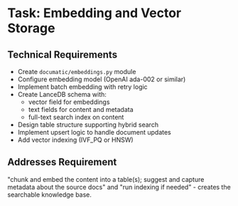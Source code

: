 # Task: Embedding and Vector Storage

## Technical Requirements
- Create `documatic/embeddings.py` module
- Configure embedding model (OpenAI ada-002 or similar)
- Implement batch embedding with retry logic
- Create LanceDB schema with:
  - vector field for embeddings
  - text fields for content and metadata
  - full-text search index on content
- Design table structure supporting hybrid search
- Implement upsert logic to handle document updates
- Add vector indexing (IVF_PQ or HNSW)

## Addresses Requirement
"chunk and embed the content into a table(s); suggest and capture metadata about the source docs" and "run indexing if needed" - creates the searchable knowledge base.